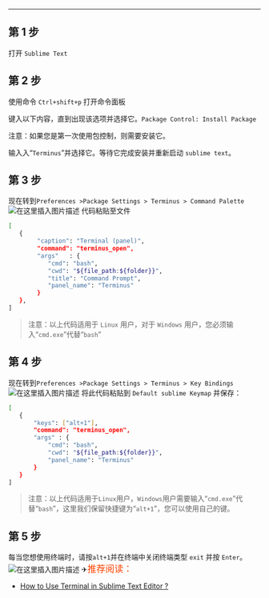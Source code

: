 

---
## 第 1 步
打开 `Sublime Text`
## 第 2 步
使用命令 `Ctrl+shift+p` 打开命令面板

键入以下内容，直到出现该选项并选择它。`Package Control: Install Package`

注意：如果您是第一次使用包控制，则需要安装它。

输入入“`Terminus`”并选择它。等待它完成安装并重新启动 `sublime text`。

## 第 3 步
现在转到`Preferences >Package Settings > Terminus > Command Palette`
![在这里插入图片描述](https://img-blog.csdnimg.cn/24d86a4e08984d0e9913543091438dbd.png)
代码粘贴至文件

```bash
[
   {
        "caption": "Terminal (panel)",
        "command": "terminus_open",
        "args"   : {
           "cmd": "bash",
           "cwd": "${file_path:${folder}}",
           "title": "Command Prompt",
           "panel_name": "Terminus"
        }
   },
]  
```

> 注意：以上代码适用于 `Linux` 用户，对于 `Windows` 用户，您必须输入“`cmd.exe`”代替“`bash`”

##  第 4 步
现在转到`Preferences >Package Settings > Terminus > Key Bindings`
![在这里插入图片描述](https://img-blog.csdnimg.cn/223336e39a6040f5aac549fdb6681e10.png)
将此代码粘贴到 `Default sublime Keymap` 并保存：

```bash
[
   {
       "keys": ["alt+1"],
       "command": "terminus_open",
       "args" : {
           "cmd": "bash",
           "cwd": "${file_path:${folder}}",
           "panel_name": "Terminus"
       }
   }
] 
```

> 注意：以上代码适用于`Linux`用户，`Windows`用户需要输入“`cmd.exe`”代替“`bash`”，这里我们保留快捷键为“`alt+1`”，您可以使用自己的键。

##  第 5 步
每当您想使用终端时，请按`alt+1`并在终端中关闭终端类型 `exit` 并按 `Enter`。
![在这里插入图片描述](https://img-blog.csdnimg.cn/814402466df74de1b1739eadf39c2c5d.png)
✈<font color=	#FF4500 size=4 style="font-family:Courier New">推荐阅读：</font>

 - [How to Use Terminal in Sublime Text Editor ?](https://www.geeksforgeeks.org/how-to-use-terminal-in-sublime-text-editor/)


